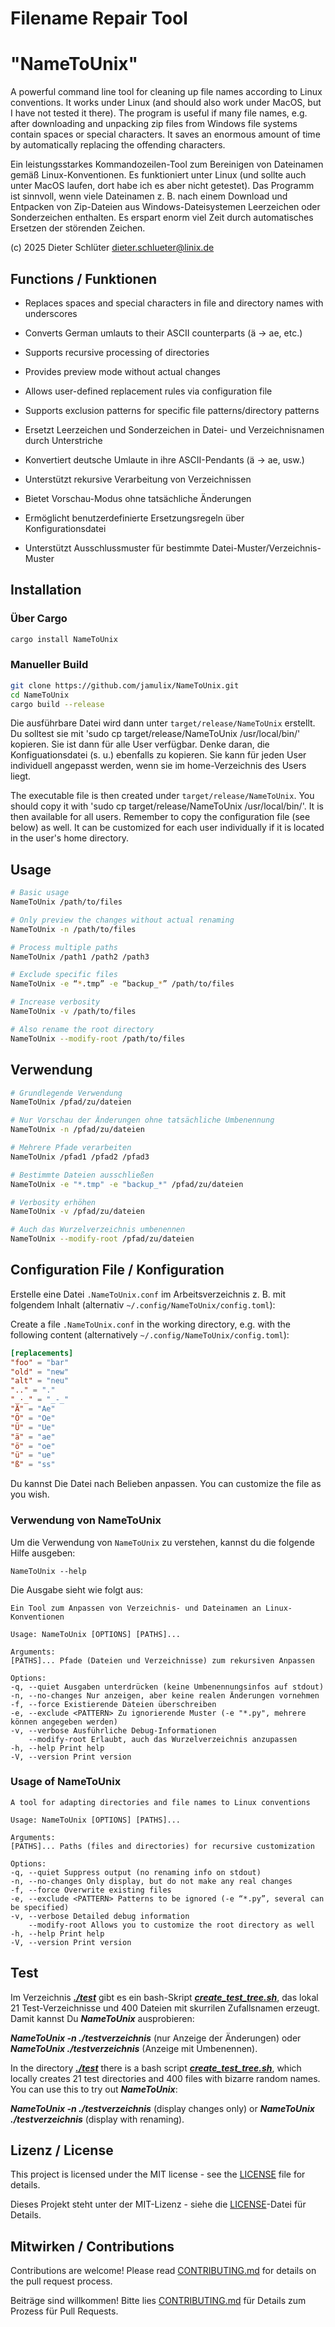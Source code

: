 # Filename Repair Tool 
# "NameToUnix"

A powerful command line tool for cleaning up file names according to Linux conventions.
It works under Linux (and should also work under MacOS, but I have not tested it there). 
The program is useful if many file names, e.g. after downloading and unpacking zip files from Windows file systems 
contain spaces or special characters. It saves an enormous amount of time by automatically replacing the offending characters. 

Ein leistungsstarkes Kommandozeilen-Tool zum Bereinigen von Dateinamen gemäß Linux-Konventionen.
Es funktioniert unter Linux (und sollte auch unter MacOS laufen, dort habe ich es aber nicht getestet). 
Das Programm ist sinnvoll, wenn viele Dateinamen z. B. nach einem Download und Entpacken von Zip-Dateien aus Windows-Dateisystemen 
Leerzeichen oder Sonderzeichen enthalten. Es erspart enorm viel Zeit durch automatisches Ersetzen der störenden Zeichen. 

(c) 2025 Dieter Schlüter <dieter.schlueter@linix.de>

## Functions / Funktionen

- Replaces spaces and special characters in file and directory names with underscores
- Converts German umlauts to their ASCII counterparts (ä → ae, etc.)
- Supports recursive processing of directories
- Provides preview mode without actual changes
- Allows user-defined replacement rules via configuration file
- Supports exclusion patterns for specific file patterns/directory patterns

- Ersetzt Leerzeichen und Sonderzeichen in Datei- und Verzeichnisnamen durch Unterstriche
- Konvertiert deutsche Umlaute in ihre ASCII-Pendants (ä → ae, usw.)
- Unterstützt rekursive Verarbeitung von Verzeichnissen
- Bietet Vorschau-Modus ohne tatsächliche Änderungen
- Ermöglicht benutzerdefinierte Ersetzungsregeln über Konfigurationsdatei
- Unterstützt Ausschlussmuster für bestimmte Datei-Muster/Verzeichnis-Muster

## Installation

### Über Cargo

```bash
cargo install NameToUnix
```

### Manueller Build

```bash
git clone https://github.com/jamulix/NameToUnix.git
cd NameToUnix
cargo build --release
```

Die ausführbare Datei wird dann unter `target/release/NameToUnix` erstellt. Du solltest sie mit 'sudo cp target/release/NameToUnix /usr/local/bin/' kopieren. Sie ist dann für alle User verfügbar. Denke daran, die Konfiguationsdatei (s. u.) ebenfalls zu kopieren. Sie kann für jeden User individuell angepasst werden, wenn sie im home-Verzeichnis des Users liegt.

The executable file is then created under `target/release/NameToUnix`. You should copy it with 'sudo cp target/release/NameToUnix /usr/local/bin/'. It is then available for all users. Remember to copy the configuration file (see below) as well. It can be customized for each user individually if it is located in the user's home directory.

## Usage

```bash
# Basic usage
NameToUnix /path/to/files

# Only preview the changes without actual renaming
NameToUnix -n /path/to/files

# Process multiple paths
NameToUnix /path1 /path2 /path3

# Exclude specific files
NameToUnix -e “*.tmp” -e “backup_*” /path/to/files

# Increase verbosity
NameToUnix -v /path/to/files

# Also rename the root directory
NameToUnix --modify-root /path/to/files

```
## Verwendung

```bash
# Grundlegende Verwendung
NameToUnix /pfad/zu/dateien

# Nur Vorschau der Änderungen ohne tatsächliche Umbenennung
NameToUnix -n /pfad/zu/dateien

# Mehrere Pfade verarbeiten
NameToUnix /pfad1 /pfad2 /pfad3

# Bestimmte Dateien ausschließen
NameToUnix -e "*.tmp" -e "backup_*" /pfad/zu/dateien

# Verbosity erhöhen
NameToUnix -v /pfad/zu/dateien

# Auch das Wurzelverzeichnis umbenennen
NameToUnix --modify-root /pfad/zu/dateien
```

## Configuration File / Konfiguration

Erstelle eine Datei `.NameToUnix.conf` im Arbeitsverzeichnis z. B. mit folgendem Inhalt 
(alternativ `~/.config/NameToUnix/config.toml`):

Create a file `.NameToUnix.conf` in the working directory, e.g. with the following content 
(alternatively `~/.config/NameToUnix/config.toml`):

```toml
[replacements]
"foo" = "bar"
"old" = "new"
"alt" = "neu"
".." = "."
"_·_" = "_-_"
"Ä" = "Ae"
"Ö" = "Oe"
"Ü" = "Ue"
"ä" = "ae"
"ö" = "oe"
"ü" = "ue"
"ß" = "ss"
```
Du kannst Die Datei nach Belieben anpassen. You can customize the file as you wish.

### Verwendung von NameToUnix

Um die Verwendung von `NameToUnix` zu verstehen, kannst du die folgende Hilfe ausgeben:

```text
NameToUnix --help
```

Die Ausgabe sieht wie folgt aus:

```text
Ein Tool zum Anpassen von Verzeichnis- und Dateinamen an Linux-Konventionen

Usage: NameToUnix [OPTIONS] [PATHS]...

Arguments:
[PATHS]... Pfade (Dateien und Verzeichnisse) zum rekursiven Anpassen

Options:
-q, --quiet Ausgaben unterdrücken (keine Umbenennungsinfos auf stdout)
-n, --no-changes Nur anzeigen, aber keine realen Änderungen vornehmen
-f, --force Existierende Dateien überschreiben
-e, --exclude <PATTERN> Zu ignorierende Muster (-e "*.py", mehrere können angegeben werden)
-v, --verbose Ausführliche Debug-Informationen
    --modify-root Erlaubt, auch das Wurzelverzeichnis anzupassen
-h, --help Print help
-V, --version Print version

```

### Usage of NameToUnix

```text
A tool for adapting directories and file names to Linux conventions

Usage: NameToUnix [OPTIONS] [PATHS]...

Arguments:
[PATHS]... Paths (files and directories) for recursive customization

Options:
-q, --quiet Suppress output (no renaming info on stdout)
-n, --no-changes Only display, but do not make any real changes
-f, --force Overwrite existing files
-e, --exclude <PATTERN> Patterns to be ignored (-e “*.py”, several can be specified)
-v, --verbose Detailed debug information
    --modify-root Allows you to customize the root directory as well
-h, --help Print help
-V, --version Print version

```

## Test

Im Verzeichnis [***./test***](./test) gibt es ein bash-Skript [***create_test_tree.sh***](test/create_test_tree.sh), das lokal 21 Test-Verzeichnisse und 400 Dateien mit skurrilen Zufallsnamen erzeugt. Damit kannst Du ***NameToUnix*** ausprobieren:
 
***NameToUnix -n ./testverzeichnis*** (nur Anzeige der Änderungen)
oder
***NameToUnix ./testverzeichnis*** (Anzeige mit Umbenennen).


In the directory [***./test***](./test) there is a bash script [***create_test_tree.sh***](test/create_test_tree.sh), which locally creates 21 test directories and 400 files with bizarre random names. You can use this to try out ***NameToUnix***:
 
***NameToUnix -n ./testverzeichnis*** (display changes only)
or
***NameToUnix ./testverzeichnis*** (display with renaming).

## Lizenz / License

This project is licensed under the MIT license - see the [LICENSE](LICENSE) file for details.

Dieses Projekt steht unter der MIT-Lizenz - siehe die [LICENSE](LICENSE)-Datei für Details.

## Mitwirken / Contributions

Contributions are welcome! Please read [CONTRIBUTING.md](CONTRIBUTING.md) for details on the pull request process.

Beiträge sind willkommen! Bitte lies [CONTRIBUTING.md](CONTRIBUTING.md) für Details zum Prozess für Pull Requests.

